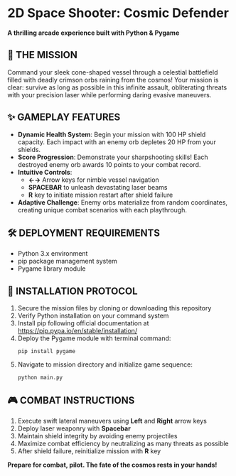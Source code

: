 # 2D Space Shooter: Cosmic Defender

**A thrilling arcade experience built with Python & Pygame**

## 🚀 THE MISSION

Command your sleek cone-shaped vessel through a celestial battlefield filled with deadly crimson orbs raining from the cosmos! Your mission is clear: survive as long as possible in this infinite assault, obliterating threats with your precision laser while performing daring evasive maneuvers.

## ✨ GAMEPLAY FEATURES

- **Dynamic Health System**: Begin your mission with 100 HP shield capacity. Each impact with an enemy orb depletes 20 HP from your shields.
- **Score Progression**: Demonstrate your sharpshooting skills! Each destroyed enemy orb awards 10 points to your combat record.
- **Intuitive Controls**:
  - **←→** Arrow keys for nimble vessel navigation
  - **SPACEBAR** to unleash devastating laser beams
  - **R** key to initiate mission restart after shield failure
- **Adaptive Challenge**: Enemy orbs materialize from random coordinates, creating unique combat scenarios with each playthrough.

## 🛠️ DEPLOYMENT REQUIREMENTS

- Python 3.x environment
- pip package management system
- Pygame library module

## 🔧 INSTALLATION PROTOCOL

1. Secure the mission files by cloning or downloading this repository
2. Verify Python installation on your command system
3. Install pip following official documentation at https://pip.pypa.io/en/stable/installation/
4. Deploy the Pygame module with terminal command:
   ```
   pip install pygame
   ```
5. Navigate to mission directory and initialize game sequence:
   ```
   python main.py
   ```

## 🎮 COMBAT INSTRUCTIONS

1. Execute swift lateral maneuvers using **Left** and **Right** arrow keys
2. Deploy laser weaponry with **Spacebar**
3. Maintain shield integrity by avoiding enemy projectiles
4. Maximize combat efficiency by neutralizing as many threats as possible
5. After shield failure, reinitialize mission with **R** key

**Prepare for combat, pilot. The fate of the cosmos rests in your hands!**
